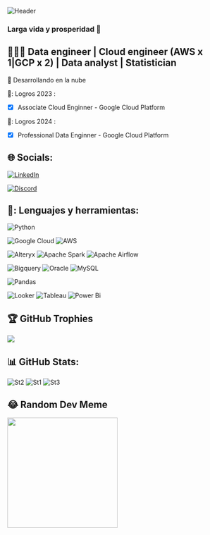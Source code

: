 ![Header](https://github.com/alvaro-alvarez-glez/icons/blob/main/bakground.jpg "Header")

### Larga vida y prosperidad :vulcan_salute:

## :man_technologist::briefcase: Data engineer | Cloud engineer (AWS x 1|GCP x 2) | Data analyst | Statistician

🌱 Desarrollando en la nube

🎯: Logros 2023 :
- [x] Associate Cloud Enginner - Google Cloud Platform

🎯: Logros 2024 :
- [x] Professional Data Enginner - Google Cloud Platform

[comment]: < ## 📬: Encuentrame en: >
[comment]: < [![Linkedin][2.2]][2] >

[comment]: < [![Trailhead][1.2]][1] >


<!-- Links to your social media accounts -->
[1]: https://trailblazer.me/id/alvaroez
[2]: https://linkedin.com/in/alvaro-alvarez-glez

## 🌐 Socials:
[![LinkedIn](https://img.shields.io/badge/LinkedIn-%230077B5.svg?logo=linkedin&logoColor=white)](https://linkedin.com/in/alvaro-alvarez-glez) 

[![Discord](https://img.shields.io/badge/Discord-%237289DA.svg?logo=discord&logoColor=white)](https://discord.gg/alvaro-alvarez-glez)



## 🔧: Lenguajes y herramientas:
[comment]: < - Python >
[comment]: < - GCP >
[comment]: < - Dataform >
[comment]: < - Looker >
  
![Python](https://img.shields.io/badge/python-3670A0?style=flat&logo=python&logoColor=ffdd54)

![Google Cloud](https://img.shields.io/badge/GoogleCloud-%234285F4.svg?style=flat&logo=google-cloud&logoColor=white)
![AWS](https://img.shields.io/badge/AWS-%232F3E.svg?style=flat&logo=amazonwebservices&logoColor=black&color=yellow)

![Alteryx](https://img.shields.io/badge/alteryx-0078C0?style=flat&logo=alteryx&logoColor=black)
![Apache Spark](https://img.shields.io/badge/Apache%20Spark-FDEE21?style=flat&logo=apachespark&logoColor=black)
![Apache Airflow](https://img.shields.io/badge/Apache%20Airflow-017CEE?style=flat&logo=Apache%20Airflow&logoColor=white)

![Bigquery](https://img.shields.io/badge/Bigquery-669DF6.svg?style=flat&logo=googlebigquery&logoColor=white)
![Oracle](https://img.shields.io/badge/oracle-F80000.svg?style=flat&logo=oracle&logoColor=white)
![MySQL](https://img.shields.io/badge/mysql-%2300000f.svg?style=flat&logo=mysql&logoColor=white)


![Pandas](https://img.shields.io/badge/pandas-%23150458.svg?style=flat&logo=pandas&logoColor=white)

![Looker](https://img.shields.io/badge/looker-4285F4?style=flat&logo=looker&logoColor=black)
![Tableau](https://img.shields.io/badge/tableau-E97627?style=flat&logo=tableau&logoColor=black)
![Power Bi](https://img.shields.io/badge/power_bi-F2C811?style=flat&logo=powerbi&logoColor=black)

## 🏆 GitHub Trophies
![](https://github-profile-trophy.vercel.app/?username=alvaro-alvarez-glez&theme=radical&no-frame=false&no-bg=false&margin-w=4)

## 📊 GitHub Stats:
![St2](https://github-readme-streak-stats.herokuapp.com/?user=alvaro-alvarez-glez&theme=dark&hide_border=false)
![St1](https://github-readme-stats.vercel.app/api?username=alvaro-alvarez-glez&theme=dark&hide_border=false&include_all_commits=true&count_private=false)
![St3](https://github-readme-stats.vercel.app/api/top-langs/?username=alvaro-alvarez-glez&theme=dark&hide_border=false&include_all_commits=true&count_private=false&layout=compact)

[comment]: < ## 🚦: GitHub Actividad >
[comment]: < ![Anurag's GitHub stats](https://github-readme-stats.vercel.app/api?username=alvaro-alvarez-glez&show_icons=true) >
[comment]: < [![Top Langs](https://github-readme-stats.vercel.app/api/top-langs/?username=alvaro-alvarez-glez)](https://github.com/anuraghazra/github-readme-stats) >


## 😂 Random Dev Meme
<img src='https://randommeme-five.vercel.app/' style="height: 250px;"/>
